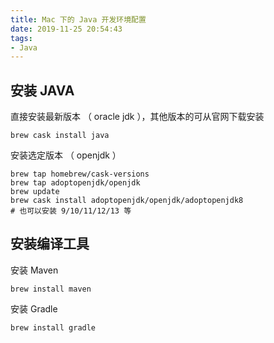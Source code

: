 ```yaml
---
title: Mac 下的 Java 开发环境配置
date: 2019-11-25 20:54:43
tags:
- Java
---
```


## 安装 JAVA

直接安装最新版本 （ oracle jdk ），其他版本的可从官网下载安装

```
brew cask install java
```

安装选定版本 （ openjdk ）

```
brew tap homebrew/cask-versions
brew tap adoptopenjdk/openjdk
brew update
brew cask install adoptopenjdk/openjdk/adoptopenjdk8 
# 也可以安装 9/10/11/12/13 等
```

## 安装编译工具

安装 Maven

```
brew install maven
```

安装 Gradle

```
brew install gradle
```

